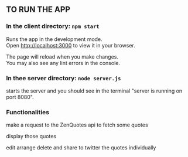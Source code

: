 ## TO RUN THE APP

### In the client directory: `npm start`

Runs the app in the development mode.\
Open [http://localhost:3000](http://localhost:3000) to view it in your browser.

The page will reload when you make changes.\
You may also see any lint errors in the console.

### In thee server directory: `node server.js`

starts the server and you should see in the terminal "server is running on port 8080".

### Functionalities

make a request to the ZenQuotes api to fetch some quotes

display those quotes

edit arrange delete and share to twitter the quotes individually
